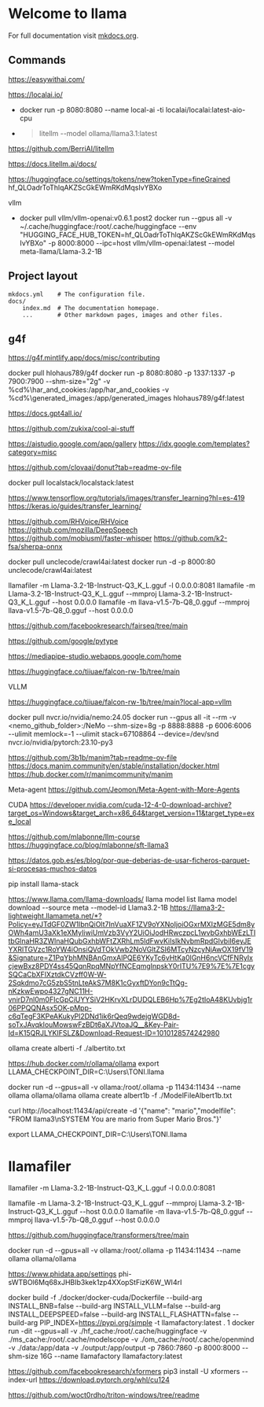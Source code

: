 # Welcome to llama

For full documentation visit [mkdocs.org](https://www.mkdocs.org).

## Commands

https://easywithai.com/

https://localai.io/
* docker run -p 8080:8080 --name local-ai -ti localai/localai:latest-aio-cpu

* >litellm --model ollama/llama3.1:latest

https://github.com/BerriAI/litellm

https://docs.litellm.ai/docs/



https://huggingface.co/settings/tokens/new?tokenType=fineGrained
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



vllm
* docker pull vllm/vllm-openai:v0.6.1.post2
docker run  --gpus all -v ~/.cache/huggingface:/root/.cache/huggingface --env "HUGGING_FACE_HUB_TOKEN=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" -p 8000:8000 --ipc=host vllm/vllm-openai:latest --model meta-llama/Llama-3.2-1B



## Project layout

    mkdocs.yml    # The configuration file.
    docs/
        index.md  # The documentation homepage.
        ...       # Other markdown pages, images and other files.


## g4f
https://g4f.mintlify.app/docs/misc/contributing

docker pull hlohaus789/g4f
docker run   -p 8080:8080 -p 1337:1337 -p 7900:7900 --shm-size="2g"  -v %cd%\\har_and_cookies:/app/har_and_cookies  -v %cd%\\generated_images:/app/generated_images hlohaus789/g4f:latest


https://docs.gpt4all.io/

https://github.com/zukixa/cool-ai-stuff



https://aistudio.google.com/app/gallery
https://idx.google.com/templates?category=misc



 https://github.com/clovaai/donut?tab=readme-ov-file




docker pull localstack/localstack:latest

https://www.tensorflow.org/tutorials/images/transfer_learning?hl=es-419
https://keras.io/guides/transfer_learning/

https://github.com/RHVoice/RHVoice
https://github.com/mozilla/DeepSpeech
https://github.com/mobiusml/faster-whisper
https://github.com/k2-fsa/sherpa-onnx

docker pull unclecode/crawl4ai:latest
docker run -d -p 8000:80 unclecode/crawl4ai:latest




llamafiler -m Llama-3.2-1B-Instruct-Q3_K_L.gguf -l 0.0.0.0:8081
llamafile -m Llama-3.2-1B-Instruct-Q3_K_L.gguf --mmproj Llama-3.2-1B-Instruct-Q3_K_L.gguf --host 0.0.0.0
llamafile -m llava-v1.5-7b-Q8_0.gguf --mmproj llava-v1.5-7b-Q8_0.gguf --host 0.0.0.0




https://github.com/facebookresearch/fairseq/tree/main

https://github.com/google/pytype


https://mediapipe-studio.webapps.google.com/home

https://huggingface.co/tiiuae/falcon-rw-1b/tree/main

VLLM

https://huggingface.co/tiiuae/falcon-rw-1b/tree/main?local-app=vllm



docker pull nvcr.io/nvidia/nemo:24.05
docker run --gpus all -it --rm -v <nemo_github_folder>:/NeMo --shm-size=8g -p 8888:8888 -p 6006:6006 --ulimit memlock=-1 --ulimit stack=67108864 --device=/dev/snd nvcr.io/nvidia/pytorch:23.10-py3




https://github.com/3b1b/manim?tab=readme-ov-file
https://docs.manim.community/en/stable/installation/docker.html
https://hub.docker.com/r/manimcommunity/manim



Meta-agent
https://github.com/Jeomon/Meta-Agent-with-More-Agents


CUDA
https://developer.nvidia.com/cuda-12-4-0-download-archive?target_os=Windows&target_arch=x86_64&target_version=11&target_type=exe_local



https://github.com/mlabonne/llm-course
https://huggingface.co/blog/mlabonne/sft-llama3

https://datos.gob.es/es/blog/por-que-deberias-de-usar-ficheros-parquet-si-procesas-muchos-datos


pip install llama-stack

https://www.llama.com/llama-downloads/
llama model list
llama model download --source meta --model-id  Llama3.2-1B
https://llama3-2-lightweight.llamameta.net/*?Policy=eyJTdGF0ZW1lbnQiOlt7InVuaXF1ZV9oYXNoIjoiOGxrMXIzMGE5dm8yOWh4amU3aXk1eXMyIiwiUmVzb3VyY2UiOiJodHRwczpcL1wvbGxhbWEzLTItbGlnaHR3ZWlnaHQubGxhbWFtZXRhLm5ldFwvKiIsIkNvbmRpdGlvbiI6eyJEYXRlTGVzc1RoYW4iOnsiQVdTOkVwb2NoVGltZSI6MTcyNzcyNjAwOX19fV19&Signature=Z1PqYbhMNBAnGmxAlPQE6YKyTc6vHtKa0lGnH6ncVCfFNRyIxcjewBxz8PDY4ss45QqnRpqMNpYfNCEqmgInpskY0rITU%7E9%7E%7E1cgySQCaCbXFlXztdkCVzff0W-W-2Sqkdmo7cG5zbS5tnLteAkS7M8K1cGyxftDYon9cTtQg-nKzkwEwpo4327gNC11H-vnirD7nl0m0FIcGpCiUYYSiV2HKrvXLrDUDQLEB6Hp%7Eg2tIoA48KUvbjg1r06PPQQNAsx5OK-pMpp-c6qTegF3KPeAKukyPl2DNd1ik6rQeq9wdejgWGD8d-soTxJAvqklouMowswFzBDt6aXJVtoaJQ__&Key-Pair-Id=K15QRJLYKIFSLZ&Download-Request-ID=1010128574242980

ollama create alberti -f ./albertito.txt

https://hub.docker.com/r/ollama/ollama
export LLAMA_CHECKPOINT_DIR=C:\Users\TONI\.llama

docker run -d --gpus=all -v ollama:/root/.ollama -p 11434:11434 --name ollama ollama/ollama
ollama create albert1b -f ./ModelFileAlbert1b.txt

curl http://localhost:11434/api/create -d '{"name": "mario","modelfile": "FROM llama3\nSYSTEM You are mario from Super Mario Bros."}'



export LLAMA_CHECKPOINT_DIR=C:\Users\TONI\.llama

# llamafiler
llamafiler -m Llama-3.2-1B-Instruct-Q3_K_L.gguf -l 0.0.0.0:8081

llamafile -m Llama-3.2-1B-Instruct-Q3_K_L.gguf --mmproj Llama-3.2-1B-Instruct-Q3_K_L.gguf --host 0.0.0.0
llamafile -m llava-v1.5-7b-Q8_0.gguf --mmproj llava-v1.5-7b-Q8_0.gguf --host 0.0.0.0



https://github.com/huggingface/transformers/tree/main



docker run -d --gpus=all -v ollama:/root/.ollama -p 11434:11434 --name ollama ollama/ollama

https://www.phidata.app/settings
phi-sWTBOl6Mq68xJHBIb3kek1zp4XXopStFizK6W_WI4rI


docker build -f ./docker/docker-cuda/Dockerfile --build-arg INSTALL_BNB=false --build-arg INSTALL_VLLM=false --build-arg INSTALL_DEEPSPEED=false --build-arg INSTALL_FLASHATTN=false --build-arg PIP_INDEX=https://pypi.org/simple -t llamafactory:latest .
1
docker run -dit --gpus=all -v ./hf_cache:/root/.cache/huggingface -v ./ms_cache:/root/.cache/modelscope -v ./om_cache:/root/.cache/openmind -v ./data:/app/data -v ./output:/app/output -p 7860:7860 -p 8000:8000 --shm-size 16G --name llamafactory llamafactory:latest


https://github.com/facebookresearch/xformers
pip3 install -U xformers --index-url https://download.pytorch.org/whl/cu124

https://github.com/woct0rdho/triton-windows/tree/readme